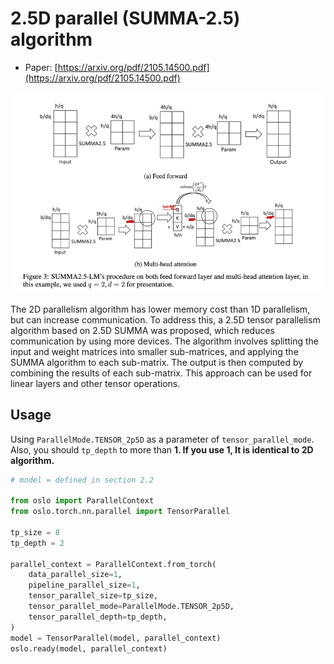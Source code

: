 # 2.5D parallel (SUMMA-2.5) algorithm

* Paper: [https://arxiv.org/pdf/2105.14500.pdf](https://arxiv.org/pdf/2105.14500.pdf)

![image.png](2p5d_image/2p5d.png)

The 2D parallelism algorithm has lower memory cost than 1D parallelism, but can increase communication. To address this, a 2.5D tensor parallelism algorithm based on 2.5D SUMMA was proposed, which reduces communication by using more devices. The algorithm involves splitting the input and weight matrices into smaller sub-matrices, and applying the SUMMA algorithm to each sub-matrix. The output is then computed by combining the results of each sub-matrix. This approach can be used for linear layers and other tensor operations.

## Usage

Using `ParallelMode.TENSOR_2p5D` as a parameter of `tensor_parallel_mode`. Also, you should `tp_depth` to more than **1. If you use 1, It is identical to 2D algorithm.**

```python
# model = defined in section 2.2

from oslo import ParallelContext
from oslo.torch.nn.parallel import TensorParallel

tp_size = 8
tp_depth = 2

parallel_context = ParallelContext.from_torch(
    data_parallel_size=1,
    pipeline_parallel_size=1,
    tensor_parallel_size=tp_size,
    tensor_parallel_mode=ParallelMode.TENSOR_2p5D,
    tensor_parallel_depth=tp_depth,
)
model = TensorParallel(model, parallel_context)
oslo.ready(model, parallel_context)
```
